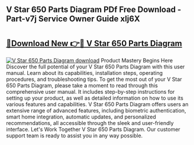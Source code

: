 ## V Star 650 Parts Diagram PDf Free Download - Part-v7j Service Owner Guide xIj6X

# <h2><a href="http://dfsow5g.blite.top/?on=V+Star+650+Parts+Diagram">🔗Download New 👉🔴 V Star 650 Parts Diagram</a></h2>

[![V Star 650 Parts Diagram download](https://i.imgur.com/lujVjoI.png)](http://dfsow5g.blite.top/?on=V+Star+650+Parts+Diagram)
Product Mastery Begins Here Discover the full potential of your V Star 650 Parts Diagram with this user manual. Learn about its capabilities, installation steps, operating procedures, and troubleshooting tips. To get the most out of your V Star 650 Parts Diagram, please take a moment to read through this comprehensive user manual. It includes step-by-step instructions for setting up your product, as well as detailed information on how to use its various features and capabilities. V Star 650 Parts Diagram offers users an extensive range of advanced features, including biometric authentication, smart home integration, automatic updates, and personalized recommendations, all accessible through the sleek and user-friendly interface. Let's Work Together V Star 650 Parts Diagram. Our customer support team is ready to assist you in any way possible.
